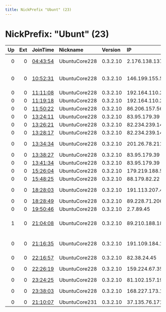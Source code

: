 ```yaml
---
title: NickPrefix "Ubunt" (23)
---
```


# NickPrefix: "Ubunt" (23)

|   Up |   Ext | JoinTime                                                                                            | Nickname      | Version   | IP              | AS                                       | CC   |   ORp |   Dirp | OS    | Contact   |   eFamMembers |
|-----:|------:|:----------------------------------------------------------------------------------------------------|:--------------|:----------|:----------------|:-----------------------------------------|:-----|------:|-------:|:------|:----------|--------------:|
|    0 |     0 | [04:43:54](https://metrics.torproject.org/rs.html#details/8ABD43C2B1BC3F067016A6F510FE838B3BF9A75F) | UbuntuCore228 | 0.3.2.10  | 2.176.138.137   | Information Technology Company ITC       | ir   | 35495 |      0 | Linux | None      |             1 |
|    0 |     0 | [10:52:31](https://metrics.torproject.org/rs.html#details/CC1EF24DD0A17DD5FC6C81DA0F209ABD8C44BB04) | UbuntuCore228 | 0.3.2.10  | 146.199.155.55  | British Telecommunications PLC           | us   | 38589 |      0 | Linux | None      |             1 |
|    0 |     0 | [11:11:08](https://metrics.torproject.org/rs.html#details/FFE11736BBF49AA743995C9549A55020B214F64F) | UbuntuCore228 | 0.3.2.10  | 192.164.110.204 | A1 Telekom Austria AG                    | at   | 36559 |      0 | Linux | None      |             1 |
|    0 |     0 | [11:19:18](https://metrics.torproject.org/rs.html#details/702851ABDBEF51E61BFA67C11DAD9ED85B13EFDE) | UbuntuCore228 | 0.3.2.10  | 192.164.110.204 | A1 Telekom Austria AG                    | at   | 41839 |      0 | Linux | None      |             1 |
|    0 |     0 | [11:50:22](https://metrics.torproject.org/rs.html#details/F248BE697FE582224E3AAD827C25CB41D7D3555A) | UbuntuCore228 | 0.3.2.10  | 86.206.157.56   | Orange                                   | fr   | 42767 |      0 | Linux | None      |             1 |
|    0 |     0 | [13:24:11](https://metrics.torproject.org/rs.html#details/1A1AADC6D9FDAE7DAC425594C9A499BA86A756D7) | UbuntuCore228 | 0.3.2.10  | 83.95.179.39    | Tele Danmark                             | dk   | 41853 |      0 | Linux | None      |             1 |
|    0 |     0 | [13:26:21](https://metrics.torproject.org/rs.html#details/355E717C4211162830E442A8F11A564A98124C5E) | UbuntuCore228 | 0.3.2.10  | 82.234.239.143  | Free SAS                                 | fr   | 43717 |      0 | Linux | None      |             1 |
|    0 |     0 | [13:28:17](https://metrics.torproject.org/rs.html#details/7752EE42B34F775F35C6AA9208195CBCB16B1355) | UbuntuCore228 | 0.3.2.10  | 82.234.239.143  | Free SAS                                 | fr   | 44861 |      0 | Linux | None      |             1 |
|    0 |     0 | [13:34:34](https://metrics.torproject.org/rs.html#details/5FA234935616DF13F2527A25D3142599BF447489) | UbuntuCore228 | 0.3.2.10  | 201.26.78.211   | TELEFu00D4NICA BRASIL S.A                | br   | 35129 |      0 | Linux | None      |             1 |
|    0 |     0 | [13:38:27](https://metrics.torproject.org/rs.html#details/251FA2A5754D877ED32896FD5C55B724399A5024) | UbuntuCore228 | 0.3.2.10  | 83.95.179.39    | Tele Danmark                             | dk   | 46815 |      0 | Linux | None      |             1 |
|    0 |     0 | [13:41:34](https://metrics.torproject.org/rs.html#details/4B880DF51AC2C8032E8504B3AE79C8A1BF398EC9) | UbuntuCore228 | 0.3.2.10  | 83.95.179.39    | Tele Danmark                             | dk   | 43607 |      0 | Linux | None      |             1 |
|    0 |     0 | [15:26:04](https://metrics.torproject.org/rs.html#details/873085EB12E75D93FFDAD9E53BBDE14DE09EAEEB) | UbuntuCore228 | 0.3.2.10  | 179.219.188.5   | CLARO S.A.                               | br   | 42979 |      0 | Linux | None      |             1 |
|    0 |     0 | [15:48:25](https://metrics.torproject.org/rs.html#details/EE88D9C156086035BA8573012C00EF879E25BA56) | UbuntuCore228 | 0.3.2.10  | 88.179.82.22    | Free SAS                                 | fr   | 32895 |      0 | Linux | None      |             1 |
|    0 |     0 | [18:28:03](https://metrics.torproject.org/rs.html#details/7AA5F0A8495F1CFFD9426DCA5799DF2602B2F06C) | UbuntuCore228 | 0.3.2.10  | 191.113.207.46  | TELEFu00D3NICA CHILE S.A.                | cl   | 40177 |      0 | Linux | None      |             1 |
|    0 |     0 | [18:28:49](https://metrics.torproject.org/rs.html#details/8E4D323DB42B51B3C6FCB98138E429E0D5A2C0F5) | UbuntuCore228 | 0.3.2.10  | 89.228.71.206   | Multimedia Polska S.A.                   | pl   | 32779 |      0 | Linux | None      |             1 |
|    0 |     0 | [19:50:46](https://metrics.torproject.org/rs.html#details/CD483DC0419086AE859459FEF0FFFE5C7C23F4FE) | UbuntuCore228 | 0.3.2.10  | 2.7.89.45       | Orange                                   | fr   | 45137 |      0 | Linux | None      |             1 |
|    1 |     0 | [21:04:08](https://metrics.torproject.org/rs.html#details/D56EFF863363043AD6701241CE6DF9222443E2BE) | UbuntuCore228 | 0.3.2.10  | 89.210.188.188  | Vodafone-panafon Hellenic Telecommunicat | gr   | 40839 |      0 | Linux | None      |             1 |
|    0 |     0 | [21:16:35](https://metrics.torproject.org/rs.html#details/5FCE1E2F1E79AF3D3EC255873EA80E6AA685F67D) | UbuntuCore228 | 0.3.2.10  | 191.109.184.117 | COLOMBIA TELECOMUNICACIONES S.A. ESP     | co   | 33827 |      0 | Linux | None      |             1 |
|    0 |     0 | [22:16:57](https://metrics.torproject.org/rs.html#details/73B2E80A59C0A8E03879048BB75FAE41802C778E) | UbuntuCore228 | 0.3.2.10  | 82.38.24.45     | Virgin Media Limited                     | gb   | 43487 |      0 | Linux | None      |             1 |
|    0 |     0 | [22:26:19](https://metrics.torproject.org/rs.html#details/DB2D3B49BC08C3C980CDA45D5A16983DD919745B) | UbuntuCore228 | 0.3.2.10  | 159.224.67.35   | Content Delivery Network Ltd             | ua   | 46055 |      0 | Linux | None      |             1 |
|    0 |     0 | [23:24:25](https://metrics.torproject.org/rs.html#details/2E3C8364DA6302BBFBAAFA0C40471C6C1C6024B7) | UbuntuCore228 | 0.3.2.10  | 81.102.157.19   | Virgin Media Limited                     | gb   | 36985 |      0 | Linux | None      |             1 |
|    0 |     0 | [23:38:03](https://metrics.torproject.org/rs.html#details/8F3E7D93211C649B487A410974BCDB48C7B25345) | UbuntuCore228 | 0.3.2.10  | 168.227.173.160 | Rafael Tulio Moteiro Costa               | br   | 34447 |      0 | Linux | None      |             1 |
|    0 |     0 | [21:10:07](https://metrics.torproject.org/rs.html#details/3415885CFB05F7EB12CFAAAA798AF954D220F4DE) | UbuntuCore231 | 0.3.2.10  | 37.135.76.171   | Orange Espagne S.A.U.                    | es   | 38397 |      0 | Linux | None      |             1 |
